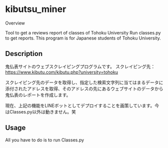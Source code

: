 
kibutsu_miner
====

Overview

Tool to get a reviews report of classes of Tohoku University
Run classes.py to get reports.
This program is for Japanese students of Tohoku University.

## Description

鬼仏表サイトのウェブスクレイピングプログラムです。
スクレイピング先：https://www.kibutu.com/kibutu.php?university=tohoku

スクレイピング先のデータを取得し、指定した検索文字列に当てはまるデータに添付されたアドレスを取得、そのアドレスの先にあるウェブサイトのデータから鬼仏表のレポートを作成します。

現在、上記の機能をLINEボットとしてデプロイすることを画策しています。今はClasses.py以外は動きません。笑

## Usage

All you have to do is to run Classes.py
